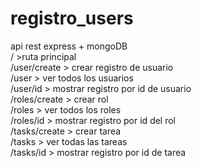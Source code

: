 # registro_users
api rest express + mongoDB <br>
/ >ruta principal <br>
/user/create > crear registro de usuario <br>
/user > ver todos los usuarios <br>
/user/id > mostrar registro por id de usuario<br>
/roles/create > crear rol <br>
/roles > ver todos los roles <br>
/roles/id > mostrar registro por id del rol<br>
/tasks/create > crear tarea <br>
/tasks > ver todas las tareas <br>
/tasks/id > mostrar registro por id de tarea<br>
